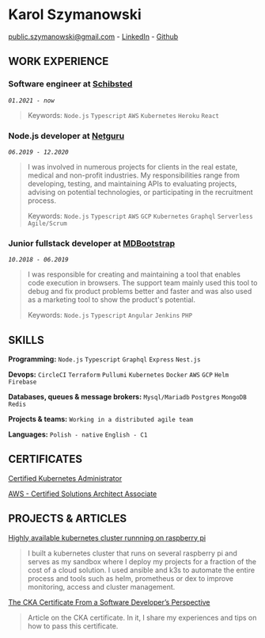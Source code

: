 # Karol Szymanowski
[public.szymanowski@gmail.com](mailto:public.szymanowski@gmail.com) - [LinkedIn](https://www.linkedin.com/in/karol-sz/) - [Github](https://github.com/tetrash)

## WORK EXPERIENCE

### Software engineer at [Schibsted](https://netguru.com)
*`01.2021 - now`*
>
>
> Keywords: `Node.js` `Typescript` `AWS` `Kubernetes` `Heroku` `React`

### Node.js developer at [Netguru](https://netguru.com)
*`06.2019 - 12.2020`*
> I was involved in numerous projects for clients in the real estate, medical and non-profit industries. My responsibilities range from developing, testing, and maintaining APIs to evaluating projects, advising on potential technologies, or participating in the recruitment process.
>
> Keywords: `Node.js` `Typescript` `AWS` `GCP` `Kubernetes` `Graphql` `Serverless` `Agile/Scrum`

### Junior fullstack developer at [MDBootstrap](https://mdbootstrap.com)
*`10.2018 - 06.2019`*
> I was responsible for creating and maintaining a tool that enables code execution in browsers. The support team mainly used this tool to debug and fix product problems better and faster and was also used as a marketing tool to show the product's potential.
>
> Keywords: `Node.js` `Typescript` `Angular` `Jenkins` `PHP`

## SKILLS

**Programming:** `Node.js` `Typescript` `Graphql` `Express` `Nest.js`

**Devops:** `CircleCI` `Terraform` `Pullumi` `Kubernetes` `Docker` `AWS` `GCP` `Helm` `Firebase`

**Databases, queues & message brokers:** `Mysql/Mariadb` `Postgres` `MongoDB` `Redis`

**Projects & teams:** `Working in a distributed agile team`

**Languages:** `Polish - native` `English - C1`

## CERTIFICATES

[Certified Kubernetes Administrator](https://www.youracclaim.com/badges/e6f004ee-0be3-4615-ae18-118735c632f4/public_url)

[AWS - Certified Solutions Architect Associate](https://www.youracclaim.com/badges/18ca0a23-f1a3-4a7b-9d9c-815ff7528222/public_url)

## PROJECTS & ARTICLES

[Highly available kubernetes cluster runnning on raspberry pi](https://github.com/tetrash/k8s-rpi-cluster-presentation)
> I built a kubernetes cluster that runs on several raspberry pi and serves as my sandbox where I deploy my projects for a fraction of the cost of a cloud solution. I used ansible and k3s to automate the entire process and tools such as helm, prometheus or dex to improve monitoring, access and cluster management.

[The CKA Certificate From a Software Developer’s Perspective](https://www.netguru.com/codestories/the-cka-certificate-from-a-software-developers-perspective)
> Article on the CKA certificate. In it, I share my experiences and tips on how to pass this certificate.

